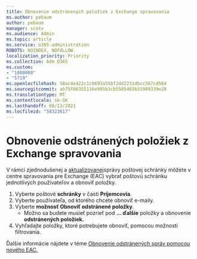 ```yaml
---
title: Obnovenie odstránených položiek z Exchange spravovania
ms.author: pebaum
author: pebaum
manager: scotv
ms.audience: Admin
ms.topic: article
ms.service: o365-administration
ROBOTS: NOINDEX, NOFOLLOW
localization_priority: Priority
ms.collection: Adm_O365
ms.custom:
- "1800008"
- "5719"
ms.openlocfilehash: 58ac4e422c1c0693a55bf2dd2231dbcc567cd564
ms.sourcegitcommit: ab75f66355116e995b3cb5505465b31989339e28
ms.translationtype: MT
ms.contentlocale: sk-SK
ms.lasthandoff: 08/13/2021
ms.locfileid: "58323617"
---
```

# <a name="recover-deleted-items-from-exchange-admin-center"></a>Obnovenie odstránených položiek z Exchange spravovania

V rámci zjednodušenej a [aktualizovanej](https://admin.exchange.microsoft.com/#/mailboxes)správy poštovej schránky môžete v centre spravovania pre Exchange (EAC) vybrať poštovú schránku jednotlivých používateľov a obnoviť položky.

1. Vyberte poštové **schránky** v časti **Príjemcovia**.
2. Vyberte používateľa, od ktorého chcete obnoviť e-maily.
3. Vyberte **možnosť Obnoviť odstránené položky**.
    - Možno sa budete musieť pozrieť pod **... ďalšie** položky a obnovenie **odstránených položiek.**
4. Vyhľadajte položky, ktoré potrebujete obnoviť, pomocou možností filtrovania.

Ďalšie informácie nájdete v téme [Obnovenie odstránených správ pomocou nového EAC.](https://docs.microsoft.com/exchange/recipients-in-exchange-online/manage-user-mailboxes/recover-deleted-messages#use-new-eac-for-recovering-deleted-messages)
